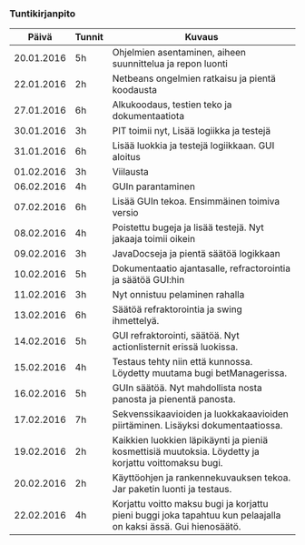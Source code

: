 ﻿### Tuntikirjanpito
Päivä | Tunnit | Kuvaus
--------------- | ----- | ------
20.01.2016 | 5h | Ohjelmien asentaminen, aiheen suunnittelua ja repon luonti
22.01.2016 | 2h | Netbeans ongelmien ratkaisu ja pientä koodausta
27.01.2016 | 6h | Alkukoodaus, testien teko ja dokumentaatiota
30.01.2016 | 3h | PIT toimii nyt, Lisää logiikka ja testejä
31.01.2016 | 6h | Lisää luokkia ja testejä logiikkaan. GUI aloitus
01.02.2016 | 3h | Viilausta
06.02.2016 | 4h | GUIn parantaminen
07.02.2016 | 6h | Lisää GUIn tekoa. Ensimmäinen toimiva versio
08.02.2016 | 4h | Poistettu bugeja ja lisää testejä. Nyt jakaaja toimii oikein
09.02.2016 | 3h | JavaDocseja ja pientä säätöä logikkaan
10.02.2016 | 5h | Dokumentaatio ajantasalle, refractorointia ja säätöä GUI:hin
11.02.2016 | 3h | Nyt onnistuu pelaminen rahalla
13.02.2016 | 6h | Säätöä refraktorointia ja swing ihmettelyä.
14.02.2016 | 5h | GUI refraktorointi, säätöä. Nyt actionlisternit erissä luokissa.
15.02.2016 | 4h | Testaus tehty niin että kunnossa. Löydetty muutama bugi betManagerissa.
16.02.2016 | 5h | GUIn säätöä. Nyt mahdollista nosta panosta ja pienentä panosta.
17.02.2016 | 7h | Sekvenssikaavioiden ja luokkakaavioiden piirtäminen. Lisäyksi dokumentaatiossa. 
19.02.2016 | 2h | Kaikkien luokkien läpikäynti ja pieniä kosmettisiä muutoksia. Löydetty ja korjattu voittomaksu bugi.
20.02.2016 | 2h | Käyttöohjen ja rankennekuvauksen tekoa. Jar paketin luonti ja testaus.
22.02.2016 | 4h | Korjattu voitto maksu bugi ja korjattu pieni buggi joka tapahtuu kun pelaajalla on kaksi ässä. Gui hienosäätö.